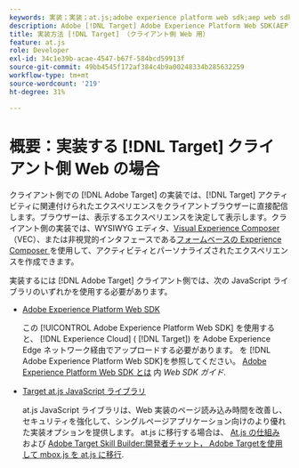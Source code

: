 ```yaml
---
keywords: 実装；実装；at.js;adobe experience platform web sdk;aep web sdk
description: Adobe [!DNL Target] Adobe Experience Platform Web SDK(AEP Web SDK) または [!DNL Target] at.js JavaScript ライブラリ。
title: 実装方法 [!DNL Target] （クライアント側 Web 用）
feature: at.js
role: Developer
exl-id: 34c1e39b-acae-4547-b67f-584bcd59913f
source-git-commit: 49bb4545f172af384c4b9a00248334b285632259
workflow-type: tm+mt
source-wordcount: '219'
ht-degree: 31%

---
```


# 概要：実装する [!DNL Target] クライアント側 Web の場合

クライアント側での [!DNL Adobe Target] の実装では、[!DNL Target] アクティビティに関連付けられたエクスペリエンスをクライアントブラウザーに直接配信します。ブラウザーは、表示するエクスペリエンスを決定して表示します。クライアント側の実装では、WYSIWYG エディタ、[Visual Experience Composer](/help/c-experiences/c-visual-experience-composer/visual-experience-composer.md) （VEC）、または非視覚的インタフェースである[フォームベースの Experience Composer ](/help/c-experiences/form-experience-composer.md)を使用して、アクティビティとパーソナライズされたエクスペリエンスを作成できます。

実装するには [!DNL Adobe Target] クライアント側では、次の JavaScript ライブラリのいずれかを使用する必要があります。

* [Adobe Experience Platform Web SDK](/help/c-implementing-target/c-implementing-target-for-client-side-web/aep-web-sdk.md)

   この [!UICONTROL Adobe Experience Platform Web SDK] を使用すると、 [!DNL Experience Cloud] ( [!DNL Target]) を Adobe Experience Edge ネットワーク経由でアップロードする必要があります。 を [!DNL Adobe Experience Platform Web SDK]を参照してください。 [Adobe Experience Platform Web SDK とは](/help/c-implementing-target/c-implementing-target-for-client-side-web/aep-web-sdk.md) 内 *Web SDK ガイド*.

* [Target at.js JavaScript ライブラリ](/help/c-implementing-target/c-implementing-target-for-client-side-web/c-how-atjs-works/how-atjs-works.md)

   at.js JavaScript ライブラリは、Web 実装のページ読み込み時間を改善し、セキュリティを強化して、シングルページアプリケーション向けのより優れた実装オプションを提供します。 at.js に移行する場合は、 [At.js の仕組み](/help/c-implementing-target/c-implementing-target-for-client-side-web/c-how-atjs-works/how-atjs-works.md) および [Adobe Target Skill Builder:開発者チャット， Adobe Targetを使用して mbox.js を at.js に移行](https://seminars.adobeconnect.com/ptdo6mfo6qn6/?proto=true).



